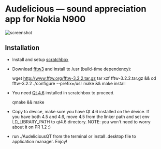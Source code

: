 # Audelicious — sound appreciation app for Nokia N900

![screenshot](http://github.com/melfar/audelicious/tree/master/images/screenshot.jpg?raw=true)

## Installation

 * Install and setup [scratchbox](http://wiki.forum.nokia.com/index.php/Maemo_5_SDK_installation_for_beginners)

 * Download [fftw3](http://www.fftw.org/download.html) and install to /usr (build-time dependency):

      wget http://www.fftw.org/fftw-3.2.2.tar.gz
      tar xzf fftw-3.2.2.tar.gz && cd fftw-3.2.2
      ./configure --prefix=/usr
      make && make install

 * You need [Qt 4.6](http://qt.nokia.com/products/platform/maemo) installed in scratchbox to proceed.
 
   qmake && make
   
 * Copy to device, make sure you have Qt 4.6 installed on the device.  If you have both 4.5 and 4.6, move 4.5 from the linker path and set env LD_LIBRARY_PATH to qt4.6 directory.  NOTE: you won't need to worry about it on PR 1.2 :)
 
 * run ./AudeliciousQT from the terminal or install .desktop file to application manager.  Enjoy!

